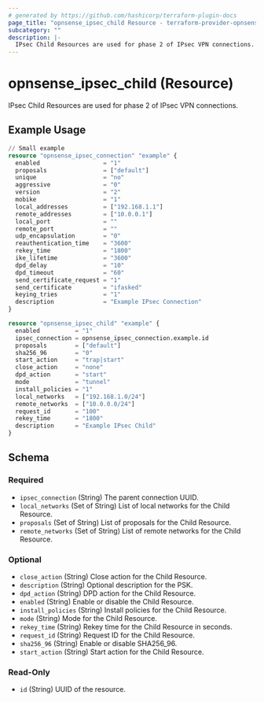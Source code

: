 ```yaml
---
# generated by https://github.com/hashicorp/terraform-plugin-docs
page_title: "opnsense_ipsec_child Resource - terraform-provider-opnsense"
subcategory: ""
description: |-
  IPsec Child Resources are used for phase 2 of IPsec VPN connections.
---
```


# opnsense_ipsec_child (Resource)

IPsec Child Resources are used for phase 2 of IPsec VPN connections.

## Example Usage

```terraform
// Small example
resource "opnsense_ipsec_connection" "example" {
  enabled                  = "1"
  proposals                = ["default"]
  unique                   = "no"
  aggressive               = "0"
  version                  = "2"
  mobike                   = "1"
  local_addresses          = ["192.168.1.1"]
  remote_addresses         = ["10.0.0.1"]
  local_port               = ""
  remote_port              = ""
  udp_encapsulation        = "0"
  reauthentication_time    = "3600"
  rekey_time               = "1800"
  ike_lifetime             = "3600"
  dpd_delay                = "10"
  dpd_timeout              = "60"
  send_certificate_request = "1"
  send_certificate         = "ifasked"
  keying_tries             = "1"
  description              = "Example IPsec Connection"
}

resource "opnsense_ipsec_child" "example" {
  enabled          = "1"
  ipsec_connection = opnsense_ipsec_connection.example.id
  proposals        = ["default"]
  sha256_96        = "0"
  start_action     = "trap|start"
  close_action     = "none"
  dpd_action       = "start"
  mode             = "tunnel"
  install_policies = "1"
  local_networks   = ["192.168.1.0/24"]
  remote_networks  = ["10.0.0.0/24"]
  request_id       = "100"
  rekey_time       = "1800"
  description      = "Example IPsec Child"
}
```

<!-- schema generated by tfplugindocs -->
## Schema

### Required

- `ipsec_connection` (String) The parent connection UUID.
- `local_networks` (Set of String) List of local networks for the Child Resource.
- `proposals` (Set of String) List of proposals for the Child Resource.
- `remote_networks` (Set of String) List of remote networks for the Child Resource.

### Optional

- `close_action` (String) Close action for the Child Resource.
- `description` (String) Optional description for the PSK.
- `dpd_action` (String) DPD action for the Child Resource.
- `enabled` (String) Enable or disable the Child Resource.
- `install_policies` (String) Install policies for the Child Resource.
- `mode` (String) Mode for the Child Resource.
- `rekey_time` (String) Rekey time for the Child Resource in seconds.
- `request_id` (String) Request ID for the Child Resource.
- `sha256_96` (String) Enable or disable SHA256_96.
- `start_action` (String) Start action for the Child Resource.

### Read-Only

- `id` (String) UUID of the resource.
